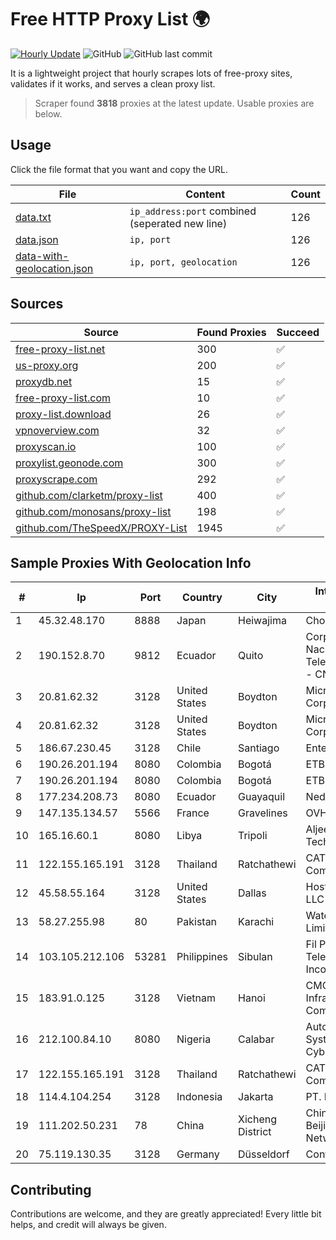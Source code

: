 
# Free HTTP Proxy List 🌍

[![Hourly Update](https://github.com/mertguvencli/http-proxy-list/actions/workflows/main.yml/badge.svg?branch=main)](https://github.com/mertguvencli/http-proxy-list/actions/workflows/main.yml)
![GitHub](https://img.shields.io/github/license/mertguvencli/http-proxy-list)
![GitHub last commit](https://img.shields.io/github/last-commit/mertguvencli/http-proxy-list)

It is a lightweight project that hourly scrapes lots of free-proxy sites, validates if it works, and serves a clean proxy list.


> Scraper found **3818** proxies at the latest update. Usable proxies are below.

## Usage

Click the file format that you want and copy the URL.


|File|Content|Count|
|----|-------|-----|
|[data.txt](https://raw.githubusercontent.com/mertguvencli/http-proxy-list/main/proxy-list/data.txt)|`ip_address:port` combined (seperated new line)|126|
|[data.json](https://raw.githubusercontent.com/mertguvencli/http-proxy-list/main/proxy-list/data.json)|`ip, port`|126|
|[data-with-geolocation.json](https://raw.githubusercontent.com/mertguvencli/http-proxy-list/main/proxy-list/data-with-geolocation.json)|`ip, port, geolocation`|126|

## Sources

|Source|Found Proxies|Succeed|
|------|-------------|-------|
|[free-proxy-list.net](https://free-proxy-list.net)|300|✅|
|[us-proxy.org](https://www.us-proxy.org)|200|✅|
|[proxydb.net](http://proxydb.net)|15|✅|
|[free-proxy-list.com](https://free-proxy-list.com/?page=&port=&type%5B%5D=http&type%5B%5D=https&up_time=0&search=Search)|10|✅|
|[proxy-list.download](https://www.proxy-list.download/HTTP)|26|✅|
|[vpnoverview.com](https://vpnoverview.com/privacy/anonymous-browsing/free-proxy-servers)|32|✅|
|[proxyscan.io](https://www.proxyscan.io)|100|✅|
|[proxylist.geonode.com](https://proxylist.geonode.com/api/proxy-list?limit=300&page=1&sort_by=lastChecked&sort_type=desc&protocols=http,https)|300|✅|
|[proxyscrape.com](https://api.proxyscrape.com/v2/?request=displayproxies&protocol=http&timeout=10000&country=all&ssl=all&anonymity=all)|292|✅|
|[github.com/clarketm/proxy-list](https://raw.githubusercontent.com/clarketm/proxy-list/master/proxy-list-raw.txt)|400|✅|
|[github.com/monosans/proxy-list](https://raw.githubusercontent.com/monosans/proxy-list/main/proxies/http.txt)|198|✅|
|[github.com/TheSpeedX/PROXY-List](https://raw.githubusercontent.com/TheSpeedX/PROXY-List/master/http.txt)|1945|✅|


## Sample Proxies With Geolocation Info

|#|Ip|Port|Country|City|Internet Service Provider|
|-|--|----|-------|----|-------------------------|
|1|45.32.48.170|8888|Japan|Heiwajima|Choopa|
|2|190.152.8.70|9812|Ecuador|Quito|Corporacion Nacional De Telecomunicaciones - CNT EP|
|3|20.81.62.32|3128|United States|Boydton|Microsoft Corporation|
|4|20.81.62.32|3128|United States|Boydton|Microsoft Corporation|
|5|186.67.230.45|3128|Chile|Santiago|Entel Chile S.A.|
|6|190.26.201.194|8080|Colombia|Bogotá|ETB - Colombia|
|7|190.26.201.194|8080|Colombia|Bogotá|ETB - Colombia|
|8|177.234.208.73|8080|Ecuador|Guayaquil|Nedetel S.A.|
|9|147.135.134.57|5566|France|Gravelines|OVH SAS|
|10|165.16.60.1|8080|Libya|Tripoli|Aljeel Aljadeed For Technology|
|11|122.155.165.191|3128|Thailand|Ratchathewi|CAT Telecom Public Company Limited|
|12|45.58.55.164|3128|United States|Dallas|HostUS Solutions LLC|
|13|58.27.255.98|80|Pakistan|Karachi|Wateen Telecom Limited|
|14|103.105.212.106|53281|Philippines|Sibulan|Fil Products Service Television Incorporated|
|15|183.91.0.125|3128|Vietnam|Hanoi|CMC Telecom Infrastructure Company|
|16|212.100.84.10|8080|Nigeria|Calabar|Autonomous System number for Cyber Space|
|17|122.155.165.191|3128|Thailand|Ratchathewi|CAT Telecom Public Company Limited|
|18|114.4.104.254|3128|Indonesia|Jakarta|PT. INDOSAT Tbk|
|19|111.202.50.231|78|China|Xicheng District|China Unicom Beijing Province Network|
|20|75.119.130.35|3128|Germany|Düsseldorf|Contabo GmbH|



## Contributing

Contributions are welcome, and they are greatly appreciated! Every
little bit helps, and credit will always be given.

